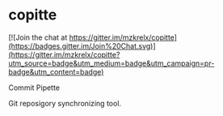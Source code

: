 copitte
=======

[![Join the chat at https://gitter.im/mzkrelx/copitte](https://badges.gitter.im/Join%20Chat.svg)](https://gitter.im/mzkrelx/copitte?utm_source=badge&utm_medium=badge&utm_campaign=pr-badge&utm_content=badge)

Commit  Pipette

Git reposigory synchronizing tool.
